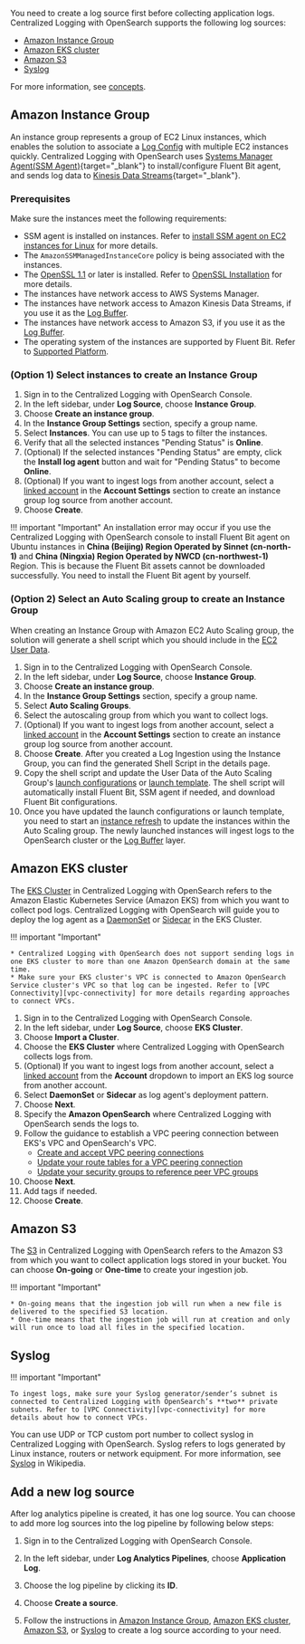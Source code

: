 You need to create a log source first before collecting application logs. Centralized Logging with OpenSearch supports the following log sources:

* [Amazon Instance Group](#amazon-ec2-instance-group)
* [Amazon EKS cluster](#amazon-eks-cluster)
* [Amazon S3](#amazon-s3)
* [Syslog](#syslog)

For more information, see [concepts](./index.md#concepts).

## Amazon Instance Group

An instance group represents a group of EC2 Linux instances, which enables the solution to associate a [Log Config](./index.md#log-config) with multiple EC2 instances quickly. Centralized Logging with OpenSearch uses [Systems Manager Agent(SSM Agent)][ssm-agent]{target="_blank"} to install/configure Fluent Bit agent, and sends log data to [Kinesis Data Streams][kds]{target="_blank"}.

### Prerequisites

Make sure the instances meet the following requirements:

- SSM agent is installed on instances. Refer to [install SSM agent on EC2 instances for Linux](https://docs.aws.amazon.com/systems-manager/latest/userguide/sysman-manual-agent-install.html) for more details.
- The `AmazonSSMManagedInstanceCore` policy is being associated with the instances.
- The [OpenSSL 1.1][open-ssl] or later is installed. Refer to [OpenSSL Installation](../resources/open-ssl.md) for more details.
- The instances have network access to AWS Systems Manager.
- The instances have network access to Amazon Kinesis Data Streams, if you use it as the [Log Buffer](./index.md#log-buffer).
- The instances have network access to Amazon S3, if you use it as the [Log Buffer](./index.md#log-buffer).
- The operating system of the instances are supported by Fluent Bit. Refer to [Supported Platform][supported-platforms].

### (Option 1) Select instances to create an Instance Group

1. Sign in to the Centralized Logging with OpenSearch Console.
2. In the left sidebar, under **Log Source**, choose **Instance Group**.
3. Choose **Create an instance group**.
4. In the **Instance Group Settings** section, specify a group name.
5. Select **Instances**. You can use up to 5 tags to filter the instances.
6. Verify that all the selected instances "Pending Status" is **Online**.
7. (Optional) If the selected instances "Pending Status" are empty, click the **Install log agent** button and wait for "Pending Status" to become **Online**.
8. (Optional) If you want to ingest logs from another account, select a [linked account](../link-account/index.md) in the **Account Settings** section to create an instance group log source from another account.
9. Choose **Create**.

!!! important "Important"
    An installation error may occur if you use the Centralized Logging with OpenSearch console to install Fluent Bit agent on Ubuntu instances in **China (Beijing) Region Operated by Sinnet (cn-north-1)** and **China (Ningxia) Region Operated by NWCD (cn-northwest-1)** Region. This is because the Fluent Bit assets cannot
    be downloaded successfully. You need to install the Fluent Bit agent by yourself.

### (Option 2) Select an Auto Scaling group to create an Instance Group
When creating an Instance Group with Amazon EC2 Auto Scaling group, the solution will generate a shell script which you
should include in the [EC2 User Data][ec2-user-data].

1. Sign in to the Centralized Logging with OpenSearch Console.
2. In the left sidebar, under **Log Source**, choose **Instance Group**.
3. Choose **Create an instance group**.
4. In the **Instance Group Settings** section, specify a group name.
5. Select **Auto Scaling Groups**.
6. Select the autoscaling group from which you want to collect logs.
7. (Optional) If you want to ingest logs from another account, select a [linked account](../link-account/index.md) in the **Account Settings** section to create an instance group log source from another account.
8. Choose **Create**. After you created a Log Ingestion using the Instance Group, you can find the generated Shell Script in the details page.
9. Copy the shell script and update the User Data of the Auto Scaling Group's [launch configurations](https://docs.aws.amazon.com/autoscaling/ec2/userguide/launch-configurations.html) or [launch template](https://docs.aws.amazon.com/AWSEC2/latest/UserGuide/ec2-launch-templates.html).
The shell script will automatically install Fluent Bit, SSM agent if needed, and download Fluent Bit configurations.
10. Once you have updated the launch configurations or launch template, you need to start an [instance refresh][instance-refresh] to update the instances within the Auto Scaling group.
The newly launched instances will ingest logs to the OpenSearch cluster or the [Log Buffer](./index.md#log-buffer) layer.

## Amazon EKS cluster

The [EKS Cluster][eks] in Centralized Logging with OpenSearch refers to the Amazon Elastic Kubernetes Service (Amazon EKS) from which you want to collect pod logs. Centralized Logging with OpenSearch will guide you to deploy the log agent as a [DaemonSet][daemonset] or [Sidecar][sidecar] in the EKS Cluster.

!!! important "Important"

    * Centralized Logging with OpenSearch does not support sending logs in one EKS cluster to more than one Amazon OpenSearch domain at the same time.
    * Make sure your EKS cluster's VPC is connected to Amazon OpenSearch Service cluster's VPC so that log can be ingested. Refer to [VPC Connectivity][vpc-connectivity] for more details regarding approaches to connect VPCs.

1. Sign in to the Centralized Logging with OpenSearch Console.
2. In the left sidebar, under **Log Source**, choose **EKS Cluster**.
3. Choose **Import a Cluster**.
4. Choose the **EKS Cluster** where Centralized Logging with OpenSearch collects logs from.
5. (Optional) If you want to ingest logs from another account, select a [linked account](../link-account/index.md) from the **Account** dropdown to import an EKS log source from another account.
6. Select **DaemonSet** or **Sidecar** as log agent's deployment pattern.
7. Choose **Next**.
8. Specify the **Amazon OpenSearch** where Centralized Logging with OpenSearch sends the logs to.
9. Follow the guidance to establish a VPC peering connection between EKS's VPC and OpenSearch's VPC.
    - [Create and accept VPC peering connections](https://docs.aws.amazon.com/vpc/latest/peering/create-vpc-peering-connection.html)
    - [Update your route tables for a VPC peering connection](https://docs.aws.amazon.com/vpc/latest/peering/vpc-peering-routing.html)
    - [Update your security groups to reference peer VPC groups](https://docs.aws.amazon.com/vpc/latest/peering/vpc-peering-security-groups.html)
10. Choose **Next**.
11. Add tags if needed.
12. Choose **Create**.

## Amazon S3

The [S3][s3] in Centralized Logging with OpenSearch refers to the Amazon S3 from which you want to collect application logs stored in your bucket. You can choose **On-going** or **One-time** to create your ingestion job.

!!! important "Important"

    * On-going means that the ingestion job will run when a new file is delivered to the specified S3 location.
    * One-time means that the ingestion job will run at creation and only will run once to load all files in the specified location.

## Syslog

!!! important "Important"

    To ingest logs, make sure your Syslog generator/sender’s subnet is connected to Centralized Logging with OpenSearch’s **two** private subnets. Refer to [VPC Connectivity][vpc-connectivity] for more details about how to connect VPCs.

 You can use UDP or TCP custom port number to collect syslog in Centralized Logging with OpenSearch. Syslog refers to logs generated by Linux instance, routers or network equipment. For more information, see [Syslog][syslog] in Wikipedia.


## Add a new log source

After log analytics pipeline is created, it has one log source. You can choose to add more log sources into the log pipeline by following below steps:

1. Sign in to the Centralized Logging with OpenSearch Console.

2. In the left sidebar, under **Log Analytics Pipelines**, choose **Application Log**.

3. Choose the log pipeline by clicking its **ID**.

4. Choose **Create a source**.

5. Follow the instructions in [Amazon Instance Group](#amazon-ec2-instance-group), [Amazon EKS cluster](#amazon-eks-cluster), [Amazon S3](#amazon-s3), or [Syslog](#syslog) to create a log source according to your need.



[kds]: https://aws.amazon.com/kinesis/data-streams/
[ssm-agent]: https://docs.aws.amazon.com/systems-manager/latest/userguide/ssm-agent.html
[open-ssl]: https://www.openssl.org/source/
[eks]: https://docs.aws.amazon.com/eks/latest/userguide/what-is-eks.html
[s3]: https://docs.aws.amazon.com/AmazonS3/latest/userguide/Welcome.html
[daemonset]: https://kubernetes.io/docs/concepts/workloads/controllers/daemonset/
[sidecar]: https://kubernetes.io/docs/concepts/workloads/pods/#workload-resources-for-managing-pods
[syslog]: https://en.wikipedia.org/wiki/Syslog
[bucket]: https://docs.aws.amazon.com/AmazonS3/latest/userguide//UsingBucket.html
[supported-platforms]: https://docs.fluentbit.io/manual/installation/supported-platforms
[vpc-connectivity]: https://docs.aws.amazon.com/whitepapers/latest/building-scalable-secure-multi-vpc-network-infrastructure/vpc-to-vpc-connectivity.html
[ec2-user-data]: https://docs.aws.amazon.com/AWSEC2/latest/UserGuide/user-data.html#user-data-shell-scripts
[instance-refresh]: https://docs.aws.amazon.com/autoscaling/ec2/userguide/asg-instance-refresh.html